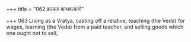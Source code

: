 +++
title = "062 व्रात्यता बान्धवत्यागो"

+++
063	Living as a Vratya, casting off a relative, teaching (the Veda) for wages, learning (the Veda) from a paid teacher, and selling goods which one ought not to sell,